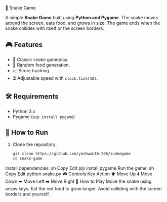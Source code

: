 🐍 Snake Game

A simple **Snake Game** built using **Python and Pygame**. The snake moves around the screen, eats food, and grows in size. The game ends when the snake collides with itself or the screen borders.

## 🎮 Features
- 🐍 Classic snake gameplay.
- 🍎 Random food generation.
- 📈 Score tracking.
- ⏳ Adjustable speed with `clock.tick(10)`.

## 🛠 Requirements
- Python 3.x
- Pygame (`pip install pygame`)

## 🚀 How to Run
1. Clone the repository:
   ```sh
   git clone https://github.com/yashwanth-208/snakegame
   cd snake-game
Install dependencies:
sh
Copy
Edit
pip install pygame
Run the game:
sh
Copy
Edit
python snake.py
🎮 Controls
Key	Action
⬆️	Move Up
⬇️	Move Down
⬅️	Move Left
➡️	Move Right
📜 How to Play
Move the snake using arrow keys.
Eat the red food to grow longer.
Avoid colliding with the screen borders and yourself.
